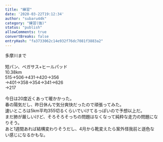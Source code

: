 ```yaml
---
title: "練習"
date: '2020-03-22T19:12:34'
author: "subaru44k"
category: "練習(強)"
status: "publish"
allowComments: true
convertBreaks: false
entryHash: "fa3733062c14e932f76dc7081f3883a2"
---
```

多摩川まで<br>
<br>
短パン、ペガサス+ヒールパッド<br>
10.38km<br>
515→506→431→420→356<br>
→401→358→354→341→626<br>
→217<br>
<br>
今日は20度近くあって暖かかった。<br>
春の陽気だし、昨日休んで気分爽快だったので頑張ってみた。<br>
速いところは5km平均355切るくらいでいけてるっぽいので予想以上だ。<br>
まだ肺が厳しいけど、そろそろそっちの問題はなくなって純粋な走力の問題になりそう。<br>
あと1週間あれば結構変わりそうだし、4月から靴変えたら案外怪我前と遜色ない感じになるかもな。
